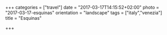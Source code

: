 +++
categories = ["travel"]
date = "2017-03-17T14:15:52+02:00"
photo = "2017-03-17-esquinas"
orientation = "landscape"
tags = ["italy","venezia"]
title = "Esquinas"

+++

